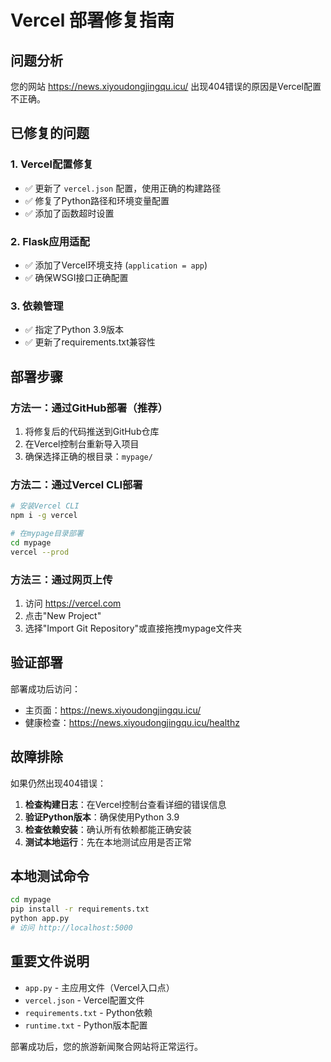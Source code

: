 # Vercel 部署修复指南

## 问题分析
您的网站 https://news.xiyoudongjingqu.icu/ 出现404错误的原因是Vercel配置不正确。

## 已修复的问题

### 1. Vercel配置修复
- ✅ 更新了 `vercel.json` 配置，使用正确的构建路径
- ✅ 修复了Python路径和环境变量配置
- ✅ 添加了函数超时设置

### 2. Flask应用适配
- ✅ 添加了Vercel环境支持 (`application = app`)
- ✅ 确保WSGI接口正确配置

### 3. 依赖管理
- ✅ 指定了Python 3.9版本
- ✅ 更新了requirements.txt兼容性

## 部署步骤

### 方法一：通过GitHub部署（推荐）
1. 将修复后的代码推送到GitHub仓库
2. 在Vercel控制台重新导入项目
3. 确保选择正确的根目录：`mypage/`

### 方法二：通过Vercel CLI部署
```bash
# 安装Vercel CLI
npm i -g vercel

# 在mypage目录部署
cd mypage
vercel --prod
```

### 方法三：通过网页上传
1. 访问 https://vercel.com
2. 点击"New Project"
3. 选择"Import Git Repository"或直接拖拽mypage文件夹

## 验证部署

部署成功后访问：
- 主页面：https://news.xiyoudongjingqu.icu/
- 健康检查：https://news.xiyoudongjingqu.icu/healthz

## 故障排除

如果仍然出现404错误：

1. **检查构建日志**：在Vercel控制台查看详细的错误信息
2. **验证Python版本**：确保使用Python 3.9
3. **检查依赖安装**：确认所有依赖都能正确安装
4. **测试本地运行**：先在本地测试应用是否正常

## 本地测试命令
```bash
cd mypage
pip install -r requirements.txt
python app.py
# 访问 http://localhost:5000
```

## 重要文件说明
- `app.py` - 主应用文件（Vercel入口点）
- `vercel.json` - Vercel配置文件
- `requirements.txt` - Python依赖
- `runtime.txt` - Python版本配置

部署成功后，您的旅游新闻聚合网站将正常运行。